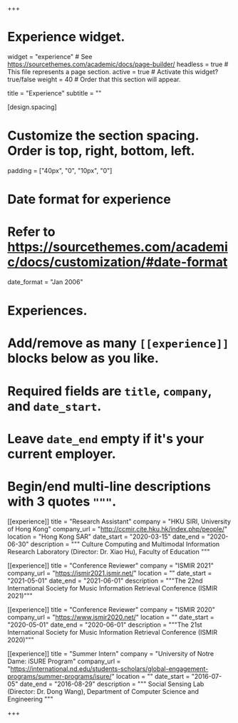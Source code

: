 +++
# Experience widget.
widget = "experience"  # See https://sourcethemes.com/academic/docs/page-builder/
headless = true  # This file represents a page section.
active = true  # Activate this widget? true/false
weight = 40  # Order that this section will appear.

title = "Experience"
subtitle = ""

[design.spacing]
  # Customize the section spacing. Order is top, right, bottom, left.
  padding = ["40px", "0", "10px", "0"]

# Date format for experience
#   Refer to https://sourcethemes.com/academic/docs/customization/#date-format
date_format = "Jan 2006"

# Experiences.
#   Add/remove as many `[[experience]]` blocks below as you like.
#   Required fields are `title`, `company`, and `date_start`.
#   Leave `date_end` empty if it's your current employer.
#   Begin/end multi-line descriptions with 3 quotes `"""`.
[[experience]]
  title = "Research Assistant"
  company = "HKU SIRI, University of Hong Kong"
  company_url = "http://ccmir.cite.hku.hk/index.php/people/"
  location = "Hong Kong SAR"
  date_start = "2020-03-15"
  date_end = "2020-06-30"
  description = """
  Culture Computing and Multimodal Information Research Laboratory (Director: Dr. Xiao Hu), Faculty of Education
  """

[[experience]]
  title = "Conference Reviewer"
  company = "ISMIR 2021"
  company_url = "https://ismir2021.ismir.net/"
  location = ""
  date_start = "2021-05-01"
  date_end = "2021-06-01"
  description = """The 22nd International Society for Music Information Retrieval Conference (ISMIR 2021)"""

[[experience]]
  title = "Conference Reviewer"
  company = "ISMIR 2020"
  company_url = "https://www.ismir2020.net/"
  location = ""
  date_start = "2020-05-01"
  date_end = "2020-06-01"
  description = """The 21st International Society for Music Information Retrieval Conference (ISMIR 2020)"""

[[experience]]
  title = "Summer Intern"
  company = "University of Notre Dame: iSURE Program"
  company_url = "https://international.nd.edu/students-scholars/global-engagement-programs/summer-programs/isure/"
  location = ""
  date_start = "2016-07-05"
  date_end = "2016-08-29"
  description = """
  Social Sensing Lab (Director: Dr. Dong Wang), Department of Computer Science and Engineering
  """

+++
